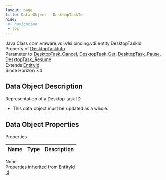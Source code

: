 ```yaml
---
layout: page
title: Data Object - DesktopTaskId
hide:
 #- navigation
 - toc
---
```


  
  
  



Java Class
    com.vmware.vdi.vlsi.binding.vdi.entity.DesktopTaskId  
Property of
     [DesktopTaskInfo](vdi.task.DesktopTask.DesktopTaskInfo.md#field_detail)  
Parameter to
     [DesktopTask_Cancel](vdi.task.DesktopTask.md#cancel), [DesktopTask_Get](vdi.task.DesktopTask.md#get), [DesktopTask_Pause](vdi.task.DesktopTask.md#pause), [DesktopTask_Resume](vdi.task.DesktopTask.md#resume)  
Extends
     [EntityId](vdi.EntityId.md)  
Since 
    Horizon 7.4

## Data Object Description 

Representation of a Desktop task ID 

  * This data object must be updated as a whole.



## Data Object Properties

Properties

Name |  Type |  Description   
---|---|---  
None  
Properties inherited from [EntityId](vdi.EntityId.md)  
[id](vdi.EntityId.md#id)  
  
  

  
  

